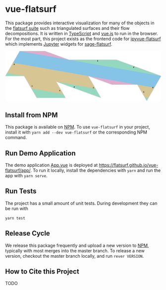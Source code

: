 vue-flatsurf
============

This package provides interactive visualization for many of the objects in the [flatsurf suite](https://github.com/flatsurf) such as triangulated surfaces and their flow decompositions. It is written in [TypeScript](https://typescriptlang.org/) and [vue.js](https://vuejs.org) to run in the browser. For the most part, this project exists as the frontend code for [ipyvue-flatsurf](https://github.com/flatsurf/ipyvue-flatsurf) which implements [Jupyter](https://jupyter.org) widgets for [sage-flatsurf](https://github.com/flatsurf/sage-flatsurf).

<img src="demo/2-3-4-pullback.svg">

Install from NPM
----------------

This package is available on [NPM](npmjs.com/). To use `vue-flatsurf` in your project, install it with `yarn add --dev vue-flatsurf` or the corresponding NPM command.

Run Demo Application
--------------------

The demo application [App.vue](demo/App.vue) is deployed at https://flatsurf.github.io/vue-flatsurf/app/. To run it locally, install the dependencies with `yarn` and run the app with `yarn serve`.

Run Tests
---------

The project has a small amount of unit tests. During development they can be run with
```
yarn test
```

Release Cycle
-------------

We release this package frequently and upload a new version to [NPM](https://www.npmjs.com/package/vue-flatsurf), typically with most merges into the master branch. To release a new version, checkout the master branch locally, and run `rever VERSION`.

How to Cite this Project
------------------------

TODO

